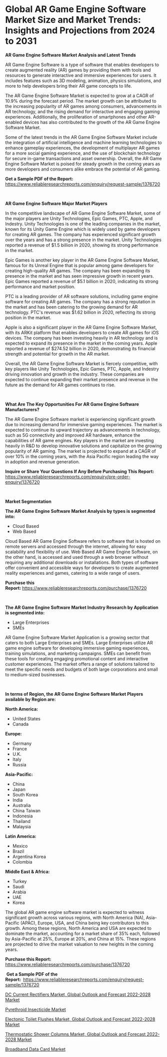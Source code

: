 <p><h1>Global AR Game Engine Software Market Size and Market Trends: Insights and Projections from 2024 to 2031</h1></p><p><strong>AR Game Engine Software Market Analysis and Latest Trends</strong></p>
<p><p>AR Game Engine Software is a type of software that enables developers to create augmented reality (AR) games by providing them with tools and resources to generate interactive and immersive experiences for users. It includes features such as 3D modeling, animation, physics simulations, and more to help developers bring their AR game concepts to life.</p><p>The AR Game Engine Software Market is expected to grow at a CAGR of 10.9% during the forecast period. The market growth can be attributed to the increasing popularity of AR games among consumers, advancements in AR technology, and the rising demand for interactive and engaging gaming experiences. Additionally, the proliferation of smartphones and other AR-enabled devices has also contributed to the growth of the AR Game Engine Software Market.</p><p>Some of the latest trends in the AR Game Engine Software Market include the integration of artificial intelligence and machine learning technologies to enhance gameplay experiences, the development of multiplayer AR games for a more social gaming experience, and the use of blockchain technology for secure in-game transactions and asset ownership. Overall, the AR Game Engine Software Market is poised for steady growth in the coming years as more developers and consumers alike embrace the potential of AR gaming.</p></p>
<p><strong>Get a Sample PDF of the Report:&nbsp;</strong> <a href="https://www.reliableresearchreports.com/enquiry/request-sample/1376720">https://www.reliableresearchreports.com/enquiry/request-sample/1376720</a></p>
<p>&nbsp;</p>
<p><strong>AR Game Engine Software Major Market Players</strong></p>
<p><p>In the competitive landscape of AR Game Engine Software Market, some of the major players are Unity Technologies, Epic Games, PTC, Apple, and Indestry. Unity Technologies is one of the leading companies in the market, known for its Unity Game Engine which is widely used by game developers for creating AR games. The company has experienced significant growth over the years and has a strong presence in the market. Unity Technologies reported a revenue of $1.5 billion in 2020, showing its strong performance in the market.</p><p>Epic Games is another key player in the AR Game Engine Software Market, famous for its Unreal Engine that is popular among game developers for creating high-quality AR games. The company has been expanding its presence in the market and has seen impressive growth in recent years. Epic Games reported a revenue of $5.1 billion in 2020, indicating its strong performance and market position.</p><p>PTC is a leading provider of AR software solutions, including game engine software for creating AR games. The company has a strong reputation in the market and has been catering to the growing demand for AR technology. PTC's revenue was $1.62 billion in 2020, reflecting its strong position in the market.</p><p>Apple is also a significant player in the AR Game Engine Software Market, with its ARKit platform that enables developers to create AR games for iOS devices. The company has been investing heavily in AR technology and is expected to expand its presence in the market in the coming years. Apple reported a revenue of $274.52 billion in 2020, demonstrating its financial strength and potential for growth in the AR market.</p><p>Overall, the AR Game Engine Software Market is fiercely competitive, with key players like Unity Technologies, Epic Games, PTC, Apple, and Indestry driving innovation and growth in the industry. These companies are expected to continue expanding their market presence and revenue in the future as the demand for AR games continues to rise.</p></p>
<p>&nbsp;</p>
<p><strong>What Are The Key Opportunities For AR Game Engine Software Manufacturers?</strong></p>
<p><p>The AR Game Engine Software market is experiencing significant growth due to increasing demand for immersive gaming experiences. The market is expected to continue its upward trajectory as advancements in technology, such as 5G connectivity and improved AR hardware, enhance the capabilities of AR game engines. Key players in the market are investing heavily in R&D to develop innovative solutions and capitalize on the growing popularity of AR gaming. The market is projected to expand at a CAGR of over 10% in the coming years, with the Asia Pacific region leading the way in adoption and revenue generation.</p></p>
<p><strong>Inquire or Share Your Questions If Any Before Purchasing This Report:</strong> <a href="https://www.reliableresearchreports.com/enquiry/pre-order-enquiry/1376720">https://www.reliableresearchreports.com/enquiry/pre-order-enquiry/1376720</a></p>
<p>&nbsp;</p>
<p><strong>Market Segmentation</strong></p>
<p><strong>The AR Game Engine Software Market Analysis by types is segmented into:</strong></p>
<p><ul><li>Cloud Based</li><li>Web Based</li></ul></p>
<p><p>Cloud Based AR Game Engine Software refers to software that is hosted on remote servers and accessed through the internet, allowing for easy scalability and flexibility of use. Web Based AR Game Engine Software, on the other hand, is accessed and used through a web browser without requiring any additional downloads or installations. Both types of software offer convenient and accessible ways for developers to create augmented reality experiences and games, catering to a wide range of users.</p></p>
<p><strong>Purchase this Report:&nbsp;</strong><a href="https://www.reliableresearchreports.com/purchase/1376720">https://www.reliableresearchreports.com/purchase/1376720</a></p>
<p>&nbsp;</p>
<p><strong>The AR Game Engine Software Market Industry Research by Application is segmented into:</strong></p>
<p><ul><li>Large Enterprises</li><li>SMEs</li></ul></p>
<p><p>AR Game Engine Software Market Application is a growing sector that caters to both Large Enterprises and SMEs. Large Enterprises utilize AR game engine software for developing immersive gaming experiences, training simulations, and marketing campaigns. SMEs can benefit from these tools for creating engaging promotional content and interactive customer experiences. The market offers a range of solutions tailored to meet the specific needs and budgets of both large corporations and small to medium-sized businesses.</p></p>
<p>&nbsp;</p>
<p><strong>In terms of Region, the AR Game Engine Software Market Players available by Region are:</strong></p>
<p>
    <p> <strong> North America: </strong>
        <ul>
            <li>United States</li>
            <li>Canada</li>
        </ul>
        </p> 
    <p> <strong> Europe: </strong>
        <ul>
            <li>Germany</li>
            <li>France</li>
            <li>U.K.</li>
            <li>Italy</li>
            <li>Russia</li>
        </ul>
        </p> 
    <p> <strong> Asia-Pacific: </strong>
        <ul>
            <li>China</li>
            <li>Japan</li>
            <li>South Korea</li>
            <li>India</li>
            <li>Australia</li>
            <li>China Taiwan</li>
            <li>Indonesia</li>
            <li>Thailand</li>
            <li>Malaysia</li>
        </ul>
        </p> 
    <p> <strong> Latin America: </strong>
        <ul>
            <li>Mexico</li>
            <li>Brazil</li>
            <li>Argentina Korea</li>
            <li>Colombia</li>
        </ul>
        </p> 
    <p> <strong> Middle East & Africa: </strong>
        <ul>
            <li>Turkey</li>
            <li>Saudi</li>
            <li>Arabia</li>
            <li>UAE</li>
            <li>Korea</li>
        </ul>
    </p>
    </p>
<p><p>The global AR game engine software market is expected to witness significant growth across various regions, with North America (NA), Asia-Pacific (APAC), Europe, USA, and China being key contributors to this growth. Among these regions, North America and USA are expected to dominate the market, accounting for a market share of 35% each, followed by Asia-Pacific at 25%, Europe at 20%, and China at 15%. These regions are projected to drive the market valuation to new heights in the coming years.</p></p>
<p><strong>Purchase this Report: </strong><a href="https://www.reliableresearchreports.com/purchase/1376720">https://www.reliableresearchreports.com/purchase/1376720</a></p>
<p>&nbsp;<strong>Get a Sample PDF of the Report:&nbsp;&nbsp;</strong><a href="https://www.reliableresearchreports.com/enquiry/request-sample/1376720">https://www.reliableresearchreports.com/enquiry/request-sample/1376720</a></p>
<p><strong></strong></p>
<p><p><a href="https://summer-dogwood-3e9.notion.site/DC-Current-Rectifiers-Market-Global-Outlook-and-Forecast-2022-2028-Market-Research-Report-Forecaste-e99e75fb364a4b39a93bfb88cdd38965">DC Current Rectifiers Market, Global Outlook and Forecast 2022-2028 Market</a></p><p><a href="https://view.publitas.com/reportprime-1/pyrethroid-insecticide-market-size-growth-outlook-from-2024-to-2031-projecting-at-markets-trends-analysis-by-application-regional-outlook-and-revenue/">Pyrethroid Insecticide Market</a></p><p><a href="https://metal-farmhouse-e95.notion.site/Electonic-Toilet-Flushes-Market-Global-Outlook-and-Forecast-2022-2028-Market-Size-and-Examines-its-a92b50ecaf8f423399ea5b1da7764d15">Electonic Toilet Flushes Market, Global Outlook and Forecast 2022-2028 Market</a></p><p><a href="https://extreme-scabiosa-c81.notion.site/Thermostatic-Shower-Columns-Market-Global-Outlook-and-Forecast-2022-2028-Market-Research-Report-Th-07a4dc63a3a9444f814ba6d55a25cc98">Thermostatic Shower Columns Market, Global Outlook and Forecast 2022-2028 Market</a></p><p><a href="https://view.publitas.com/reportprime-1/broadband-data-card-market-research-report-reveals-the-latest-trends-and-opportunities-of-this-market-for-period-from-2024-2031/">Broadband Data Card Market</a></p></p>